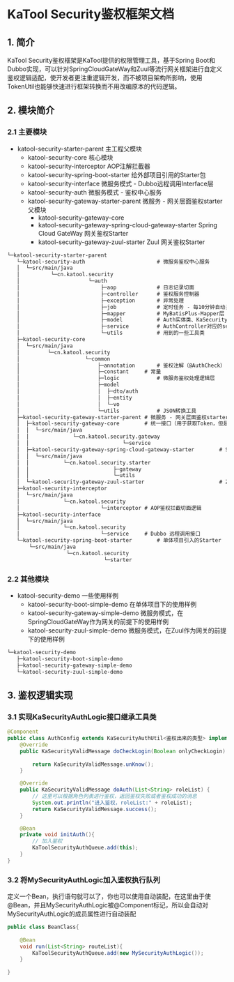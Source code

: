 # KaTool Security鉴权框架文档

## 1. 简介

KaTool Security鉴权框架是KaTool提供的权限管理工具，基于Spring Boot和Dubbo实现，可以针对SpringCloudGateWay和Zuul等流行网关框架进行自定义鉴权逻辑适配，使开发者更注重逻辑开发，而不被项目架构所影响，使用TokenUtil也能够快速进行框架转换而不用改编原本的代码逻辑。

## 2. 模块简介

### 2.1 主要模块

- katool-security-starter-parent 								主工程父模块
  - katool-security-core  										 核心模块
  - katool-security-interceptor                               AOP注解拦截器
  - katool-security-spring-boot-starter                 给外部项目引用的Starter包
  - katool-security-interface                                   微服务模式 - Dubbo远程调用Interface层
  - katool-security-auth                                           微服务模式 - 鉴权中心服务
  - katool-security-gateway-starter-parent          微服务 - 网关层面鉴权starter父模块
    - katool-security-gateway-core                                              
    - katool-security-gateway-spring-cloud-gateway-starter	      Spring Cloud GateWay 网关鉴权Starter
    - katool-security-gateway-zuul-starter                                         Zuul 网关鉴权Starter

```markdown
└─katool-security-starter-parent
   └─katool-security-auth						# 微服务鉴权中心服务
   │  └─src/main/java
   │          └─cn.katool.security
   │                      └─auth
   │                          ├─aop				# 日志记录切面
   │                          ├─controller		# 鉴权服务控制器
   │                          ├─exception		# 异常处理
   │                          ├─job				# 定时任务 - 每10分钟自动关闭所有接口鉴权
   │                          ├─mapper			# MyBatisPlus-Mapper层
   │                          ├─model			# Auth实体类、KaSecurityUser实体类
   │                          ├─service			# AuthController对应的service层,以及KaSecurityUser
   │                          └─utils			# 用到的一些工具类
   ├─katool-security-core
   │  └─src/main/java
   │         └─cn.katool.security
   │                     └─common
   │                         ├─annotation		# 鉴权注解（@AuthCheck）
   │                         ├─constant		# 常量
   │                         ├─logic			# 微服务鉴权处理逻辑层
   │                         ├─model
   │                         │  ├─dto/auth
   │                         │  ├─entity
   │                         │  └─vo
   │                         └─utils			# JSON转换工具
   ├─katool-security-gateway-starter-parent	# 微服务 - 网关层面鉴权starter父模块
   │  ├─katool-security-gateway-core		# 统一接口（用于获取Token，但是Request由于不同框架实现不同，各自自行实现Request上下文获取）
   │  │  └─src/main/java
   │  │              └─cn.katool.security.gateway
   │  │                              └─service
   │  ├─katool-security-gateway-spring-cloud-gateway-starter		# Spring Cloud GateWay Starter
   │  │  └─src/main/java
   │  │           └─cn.katool.security.starter
   │  │                           ├─gateway
   │  │                           └─utils
   │  └─katool-security-gateway-zuul-starter						# Zuul Stater
   ├─katool-security-interceptor
   │  └─src/main/java
   │              └─cn.katool.security
   │                          └─interceptor	# AOP鉴权拦截切面逻辑
   ├─katool-security-interface
   │  └─src/main/java
   │              └─cn.katool.security
   │                          └─service		# Dubbo 远程调用接口
   └─katool-security-spring-boot-starter		# 单体项目引入的Starter
       └─src/main/java
                   └─cn.katool.security
                               └─starter
```

### 2.2 其他模块

- katool-security-demo	一些使用样例
  - katool-security-boot-simple-demo	    在单体项目下的使用样例
  - katool-security-gateway-simple-demo  微服务模式，在SpringCloudGateWay作为网关的前提下的使用样例
  - katool-security-zuul-simple-demo          微服务模式，在Zuul作为网关的前提下的使用样例

```markdown
└─katool-security-demo
   ├─katool-security-boot-simple-demo
   ├─katool-security-gateway-simple-demo
   └─katool-security-zuul-simple-demo
```

## 3. 鉴权逻辑实现

### 3.1 实现KaSecurityAuthLogic接口继承工具类

```java
@Component
public class AuthConfig extends KaSecurityAuthUtil<鉴权出来的类型> implements KaSecurityAuthLogic{
    @Override
    public KaSecurityValidMessage doCheckLogin(Boolean onlyCheckLogin) {
       
        return KaSecurityValidMessage.unKnow();
    }

    @Override
    public KaSecurityValidMessage doAuth(List<String> roleList) {
        // 这里可以根据角色列表进行鉴权，返回鉴权失败或者鉴权成功的消息
        System.out.println("进入鉴权，roleList:" + roleList);
        return KaSecurityValidMessage.success();
    }

    @Bean
    private void initAuth(){
        // 加入鉴权
        KaToolSecurityAuthQueue.add(this);
    }
}

```

### 3.2 将MySecurityAuthLogic加入鉴权执行队列

定义一个Bean，执行语句就可以了，你也可以使用自动装配，在这里由于使@Bean，并且MySecurityAuthLogic被@Component标记，所以会自动对MySecurityAuthLogic的成员属性进行自动装配

```java
public class BeanClass{
    
    @Bean
    void run(List<String> routeList){
        KaToolSecurityAuthQueue.add(new MySecurityAuthLogic());
    }
    
}
```

